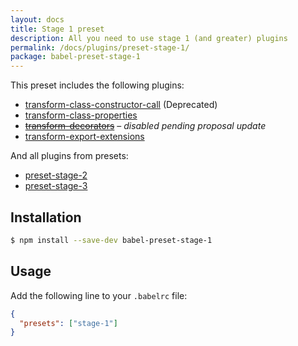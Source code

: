 ```yaml
---
layout: docs
title: Stage 1 preset
description: All you need to use stage 1 (and greater) plugins
permalink: /docs/plugins/preset-stage-1/
package: babel-preset-stage-1
---
```


This preset includes the following plugins:

- [transform-class-constructor-call](/docs/plugins/transform-class-constructor-call) (Deprecated)
- [transform-class-properties](/docs/plugins/transform-class-properties)
- <del>[transform-decorators](/docs/plugins/transform-decorators)</del> – *disabled pending proposal update*
- [transform-export-extensions](/docs/plugins/transform-export-extensions)

And all plugins from presets:

- [preset-stage-2](/docs/plugins/preset-stage-2)
- [preset-stage-3](/docs/plugins/preset-stage-3)

## Installation

```sh
$ npm install --save-dev babel-preset-stage-1
```

## Usage

Add the following line to your `.babelrc` file:

```json
{
  "presets": ["stage-1"]
}
```
